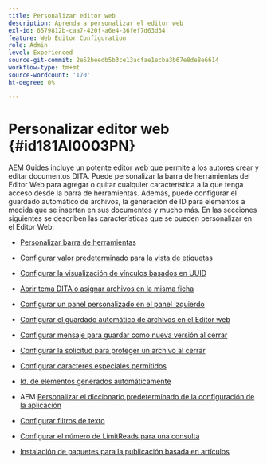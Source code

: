 ```yaml
---
title: Personalizar editor web
description: Aprenda a personalizar el editor web
exl-id: 6579812b-caa7-420f-a6e4-36fef7d63d34
feature: Web Editor Configuration
role: Admin
level: Experienced
source-git-commit: 2e52beedb5b3ce13acfae1ecba3b67e8de8e6614
workflow-type: tm+mt
source-wordcount: '170'
ht-degree: 0%

---
```


# Personalizar editor web {#id181AI0003PN}

AEM Guides incluye un potente editor web que permite a los autores crear y editar documentos DITA. Puede personalizar la barra de herramientas del Editor Web para agregar o quitar cualquier característica a la que tenga acceso desde la barra de herramientas. Además, puede configurar el guardado automático de archivos, la generación de ID para elementos a medida que se insertan en sus documentos y mucho más. En las secciones siguientes se describen las características que se pueden personalizar en el Editor Web:

- [Personalizar barra de herramientas](conf-web-editor-customize-toolbar.md)

- [Configurar valor predeterminado para la vista de etiquetas](configure-default-value-tags-view.md)

- [Configurar la visualización de vínculos basados en UUID](conf-uuid-based-links.md)

- [Abrir tema DITA o asignar archivos en la misma ficha](open-dita-files-same-tab.md)

- [Configurar un panel personalizado en el panel izquierdo](configure-custom-panel.md)

- [Configurar el guardado automático de archivos en el Editor web](auto-save-in-editor.md)

- [Configurar mensaje para guardar como nueva versión al cerrar](conf-save-as-new-version-close.md)

- [Configurar la solicitud para proteger un archivo al cerrar](conf-checkin-file-close.md)

- [Configurar caracteres especiales permitidos](conf-special-chars.md)

- [Id. de elementos generados automáticamente](auto-generate-ids.md)

- AEM [Personalizar el diccionario predeterminado de la configuración de la aplicación](customize-aem-custom-dictionary.md)

- [Configurar filtros de texto](config-text-filters.md)

- [Configurar el número de LimitReads para una consulta](conf-query-limitreads.md)

- [Instalación de paquetes para la publicación basada en artículos](configure-article-based-publishing.md)

